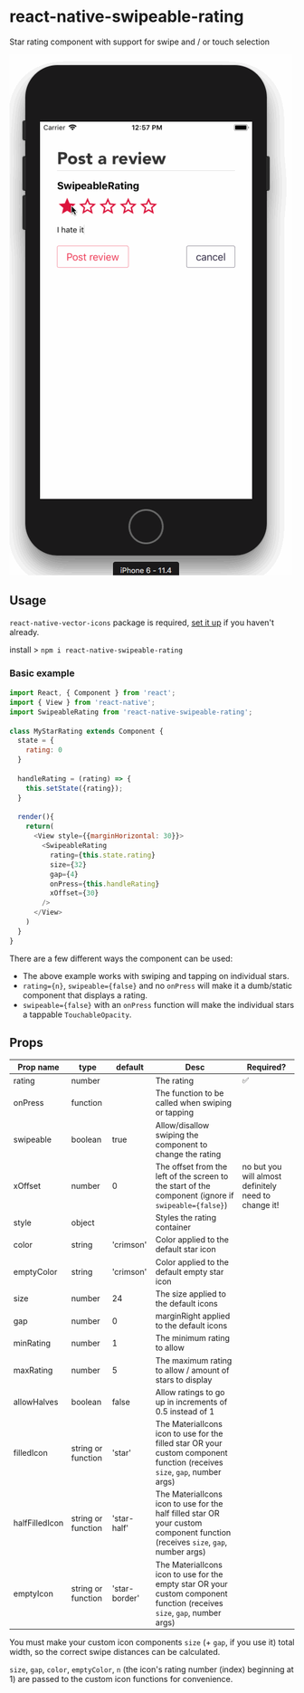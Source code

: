 # react-native-swipeable-rating
Star rating component with support for swipe and / or touch selection

![Example](/example.gif?raw=true)


## Usage

`react-native-vector-icons` package is required, [set it up](https://github.com/oblador/react-native-vector-icons) if you haven't already.

install > `npm i react-native-swipeable-rating`

### Basic example

```javascript
import React, { Component } from 'react';
import { View } from 'react-native';
import SwipeableRating from 'react-native-swipeable-rating';

class MyStarRating extends Component {
  state = {
    rating: 0
  }

  handleRating = (rating) => {
    this.setState({rating});
  }

  render(){
    return(
      <View style={{marginHorizontal: 30}}>
        <SwipeableRating
          rating={this.state.rating}
          size={32}
          gap={4}
          onPress={this.handleRating}
          xOffset={30}
        />
      </View>
    )
  }
}
```

There are a few different ways the component can be used:
- The above example works with swiping and tapping on individual stars.
- `rating={n}`, `swipeable={false}` and no `onPress` will make it a dumb/static component that displays a rating.
- `swipeable={false}` with an `onPress` function will make the individual stars a tappable `TouchableOpacity`.



## Props

| Prop name        					| type        | default 			   | Desc               | Required? |
| --------------------------|-------------| -----------------|--------------------|-----------|
|rating                     |number       |                  |The rating       |✅         |
|onPress                    |function     |                  |The function to be called when swiping or tapping   |        |
|swipeable                  |boolean      |true              |Allow/disallow swiping the component to change the rating          |        |
|xOffset                    |number       |0                 |The offset from the left of the screen to the start of the component (ignore if `swipeable={false}`)      |no but you will almost definitely need to change it! |
|style                      |object       |                  |Styles the rating container                     |          |
|color                      |string       |'crimson'         |Color applied to the default star icon          |          |
|emptyColor                 |string       |'crimson'         |Color applied to the default empty star icon    |          |
|size                       |number       |24                |The size applied to the default icons           |          |
|gap                        |number       |0                 |marginRight applied to the default icons        |          |
|minRating                  |number       |1                 |The minimum rating to allow                     |          |
|maxRating                  |number       |5                 |The maximum rating to allow / amount of stars to display   |          |
|allowHalves                |boolean      |false             |Allow ratings to go up in increments of 0.5 instead of 1                         |          |
|filledIcon                 |string or function |'star'        |The MaterialIcons icon to use for the filled star OR your custom component function (receives `size`, `gap`, number args)      |          |
|halfFilledIcon             |string or function |'star-half'   |The MaterialIcons icon to use for the half filled star OR your custom component function (receives `size`, `gap`, number args) |          |
|emptyIcon                  |string or function |'star-border' |The MaterialIcons icon to use for the empty star OR your custom component function (receives `size`, `gap`, number args)       |          |

You must make your custom icon components `size` (+ `gap`, if you use it) total width, so the correct swipe distances can be calculated.

`size`, `gap`, `color`, `emptyColor`, `n` (the icon's rating number (index) beginning at 1) are passed to the custom icon functions for convenience.

